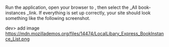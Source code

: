 Run the application, open your browser to , then select the _All book-instances _link. If everything is set up correctly, your site should look something like the following screenshot.

dev> add image https://mdn.mozillademos.org/files/14474/LocalLibary_Express_BookInstance_List.png
